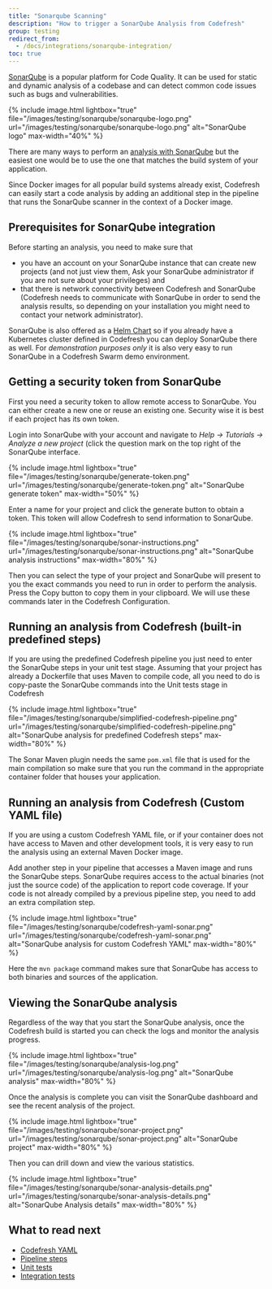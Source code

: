 ```yaml
---
title: "Sonarqube Scanning"
description: "How to trigger a SonarQube Analysis from Codefresh"
group: testing
redirect_from:
  - /docs/integrations/sonarqube-integration/
toc: true
---
```


[SonarQube](https://www.sonarqube.org/) is a popular platform for Code Quality. It can be used for static and dynamic analysis of a codebase and can detect
common code issues such as bugs and vulnerabilities. 


{% include image.html 
lightbox="true" 
file="/images/testing/sonarqube/sonarqube-logo.png" 
url="/images/testing/sonarqube/sonarqube-logo.png" 
alt="SonarQube logo" 
max-width="40%" 
%}

There are many ways to perform an [analysis with SonarQube](https://docs.sonarqube.org/display/SCAN/Analyzing+Source+Code) but the easiest one would be to use the one that matches the build system of your application.

Since Docker images for all popular build systems already exist, Codefresh can easily start a code analysis by adding an additional step in the pipeline that runs the SonarQube scanner in the context of a Docker image.

## Prerequisites for SonarQube integration

Before starting an analysis, you need to make sure that

 * you have an account on your SonarQube instance that can create new projects (and not just view them, Ask your SonarQube administrator if you are not sure about your privileges) and
 * that there is network connectivity between Codefresh and SonarQube (Codefresh needs to communicate with SonarQube in order to send the analysis results, so depending on your installation you might need to contact your network administrator). 

 SonarQube is also offered as a [Helm Chart](https://github.com/kubernetes/charts/tree/master/stable/sonarqube) so if you already have a Kubernetes cluster defined in Codefresh you can deploy SonarQube there as well. For *demonstration purposes only* it is also very easy to run SonarQube in a Codefresh Swarm demo environment.


## Getting a security token from SonarQube

First you need a security token to allow remote access to SonarQube. You can either create a new one or reuse an existing one. Security wise it is best if each project has its own token.

Login into SonarQube with your account and navigate to *Help -> Tutorials -> Analyze a new project* (click the question mark on the top right of the SonarQube interface.

{% include image.html 
lightbox="true" 
file="/images/testing/sonarqube/generate-token.png" 
url="/images/testing/sonarqube/generate-token.png" 
alt="SonarQube generate token" 
max-width="50%" 
%}

Enter a name for your project and click the generate button to obtain a token. This token will allow Codefresh to send information to SonarQube.

{% include image.html 
lightbox="true" 
file="/images/testing/sonarqube/sonar-instructions.png" 
url="/images/testing/sonarqube/sonar-instructions.png" 
alt="SonarQube analysis instructions" 
max-width="80%" 
%}

Then you can select the type of your project and SonarQube will present to you the exact commands you need to run in order to perform the analysis. Press the Copy button to copy them in your clipboard. We will use these commands later in the Codefresh Configuration.

## Running an analysis from Codefresh (built-in predefined steps)

If you are using the predefined Codefresh pipeline you just need to enter the SonarQube steps in your unit test stage.
Assuming that your project has already a Dockerfile that uses Maven to compile code, all you need to do is copy-paste the SonarQube commands into the Unit tests stage in Codefresh

{% include image.html 
lightbox="true" 
file="/images/testing/sonarqube/simplified-codefresh-pipeline.png" 
url="/images/testing/sonarqube/simplified-codefresh-pipeline.png" 
alt="SonarQube analysis for predefined Codefresh steps" 
max-width="80%" 
%}

The Sonar Maven plugin needs the same `pom.xml` file that is used for the main compilation so make sure that you run the command in the appropriate container folder that houses your application.



## Running an analysis from Codefresh (Custom YAML file)

If you are using a custom Codefresh YAML file, or if your container does not have access to Maven and other development tools, it is very easy to run the analysis using an external Maven Docker image.

Add another step in your pipeline that accesses a Maven image and runs the SonarQube steps. SonarQube requires access to the actual binaries (not just the source code) of the application to report code coverage. If your code is not already compiled by a previous pipeline step, you need to add an extra compilation step.

{% include image.html 
lightbox="true" 
file="/images/testing/sonarqube/codefresh-yaml-sonar.png" 
url="/images/testing/sonarqube/codefresh-yaml-sonar.png" 
alt="SonarQube analysis for custom Codefresh YAML" 
max-width="80%" 
%}

Here the `mvn package` command makes sure that SonarQube has access to both binaries and sources of the application.



## Viewing the SonarQube analysis

Regardless of the way that you start the SonarQube analysis, once the Codefresh build is started you can check the logs
and monitor the analysis progress.

{% include image.html 
lightbox="true" 
file="/images/testing/sonarqube/analysis-log.png" 
url="/images/testing/sonarqube/analysis-log.png" 
alt="SonarQube analysis" 
max-width="80%" 
%}

Once the analysis is complete you can visit the SonarQube dashboard and see the recent analysis of the project.

{% include image.html 
lightbox="true" 
file="/images/testing/sonarqube/sonar-project.png" 
url="/images/testing/sonarqube/sonar-project.png" 
alt="SonarQube project" 
max-width="80%" 
%}

Then you can drill down and view the various statistics.


{% include image.html 
lightbox="true" 
file="/images/testing/sonarqube/sonar-analysis-details.png" 
url="/images/testing/sonarqube/sonar-analysis-details.png" 
alt="SonarQube Analysis details" 
max-width="80%" 
%}

## What to read next

* [Codefresh YAML]({{site.baseurl}}/docs/codefresh-yaml/what-is-the-codefresh-yaml/)
* [Pipeline steps]({{site.baseurl}}/docs/codefresh-yaml/steps/)
* [Unit tests]({{site.baseurl}}/docs/testing/unit-tests/)
* [Integration tests]({{site.baseurl}}/docs/testing/integration-tests/)
